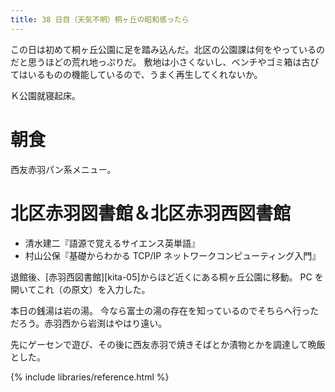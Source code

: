 ```yaml
---
title: 38 日目（天気不明）桐ヶ丘の昭和感ったら
---
```


この日は初めて桐ヶ丘公園に足を踏み込んだ。北区の公園課は何をやっているのだと思うほどの荒れ地っぷりだ。
敷地は小さくないし、ベンチやゴミ箱は古びてはいるものの機能しているので、うまく再生してくれないか。

Ｋ公園就寝起床。

# 朝食

西友赤羽パン系メニュー。

# 北区赤羽図書館＆北区赤羽西図書館

* 清水建二『語源で覚えるサイエンス英単語』
* 村山公保『基礎からわかる TCP/IP ネットワークコンピューティング入門』

退館後、[赤羽西図書館][kita-05]からほど近くにある桐ヶ丘公園に移動。
PC を開いてこれ（の原文）を入力した。

本日の銭湯は岩の湯。
今なら富士の湯の存在を知っているのでそちらへ行っただろう。赤羽西から岩渕はやはり遠い。

先にゲーセンで遊び、その後に西友赤羽で焼きそばとか漬物とかを調達して晩飯とした。

{% include libraries/reference.html %}
